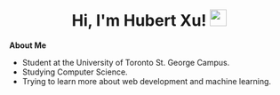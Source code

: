 <h1 align="center"><b>Hi, I'm Hubert Xu!  </b><img src="https://media.giphy.com/media/hvRJCLFzcasrR4ia7z/giphy.gif" width="30"></h1>

**About Me**
- Student at the University of Toronto St. George Campus.
- Studying Computer Science.
- Trying to learn more about web development and machine learning.

<!--
**Aumisom/Aumisom** is a ✨ _special_ ✨ repository because its `README.md` (this file) appears on your GitHub profile.

Here are some ideas to get you started:

- 🔭 I’m currently working on ...
- 🌱 I’m currently learning ...
- 👯 I’m looking to collaborate on ...
- 🤔 I’m looking for help with ...
- 💬 Ask me about ...
- 📫 How to reach me: ...
- 😄 Pronouns: ...
- ⚡ Fun fact: ...
-->
